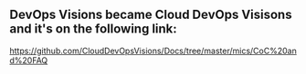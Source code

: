 ## DevOps Visions became Cloud DevOps Visisons and it's on the following link:
https://github.com/CloudDevOpsVisions/Docs/tree/master/mics/CoC%20and%20FAQ
